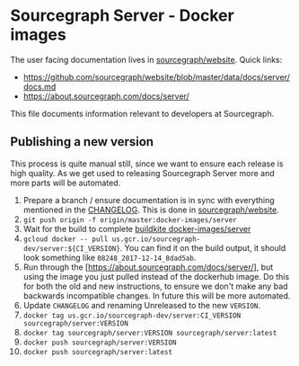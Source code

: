 # Sourcegraph Server - Docker images

The user facing documentation lives in
[sourcegraph/website](https://github.com/sourcegraph/website). Quick links:
- https://github.com/sourcegraph/website/blob/master/data/docs/server/docs.md
- https://about.sourcegraph.com/docs/server/

This file documents information relevant to developers at Sourcegraph.

## Publishing a new version

This process is quite manual still, since we want to ensure each release is
high quality. As we get used to releasing Sourcegraph Server more and more
parts will be automated.

1. Prepare a branch / ensure documentation is in sync with everything
   mentioned in the [CHANGELOG](../../CHANGELOG.md). This is done in
   [sourcegraph/website](https://github.com/sourcegraph/website).
2. `git push origin -f origin/master:docker-images/server`
3. Wait for the build to complete [buildkite docker-images/server](https://buildkite.com/sourcegraph/sourcegraph/builds?branch=docker-images%2Fserver)
4. `gcloud docker -- pull us.gcr.io/sourcegraph-dev/server:${CI_VERSION}`.
   You can find it on the build output, it should look something like
   `08248_2017-12-14_8dad5ab`.
5. Run through the [https://about.sourcegraph.com/docs/server/], but using the
   image you just pulled instead of the dockerhub image. Do this for both the
   old and new instructions, to ensure we don't make any bad backwards
   incompatible changes. In future this will be more automated.
6. Update `CHANGELOG` and renaming Unreleased to the new `VERSION`.
7. `docker tag us.gcr.io/sourcegraph-dev/server:CI_VERSION sourcegraph/server:VERSION`
8. `docker tag sourcegraph/server:VERSION sourcegraph/server:latest`
9. `docker push sourcegraph/server:VERSION`
10. `docker push sourcegraph/server:latest`
